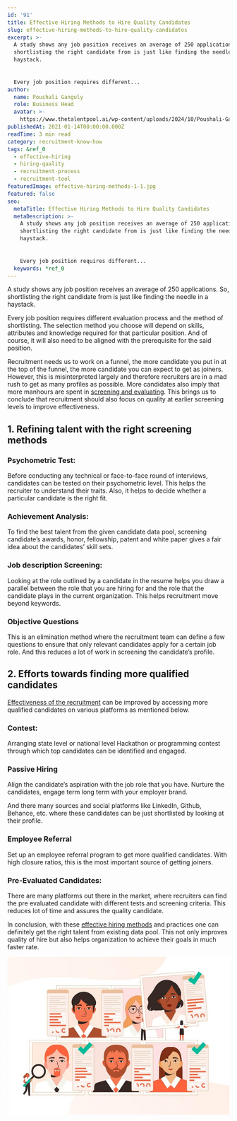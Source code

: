 ```yaml
---
id: '91'
title: Effective Hiring Methods to Hire Quality Candidates
slug: effective-hiring-methods-to-hire-quality-candidates
excerpt: >-
  A study shows any job position receives an average of 250 applications. So,
  shortlisting the right candidate from is just like finding the needle in a
  haystack.


  Every job position requires different...
author:
  name: Poushali Ganguly
  role: Business Head
  avatar: >-
    https://www.thetalentpool.ai/wp-content/uploads/2024/10/Poushali-Gangulyimage.webp
publishedAt: 2021-01-14T00:00:00.000Z
readTime: 3 min read
category: recruitment-know-how
tags: &ref_0
  - effective-hiring
  - hiring-quality
  - recruitment-process
  - recruitment-tool
featuredImage: effective-hiring-methods-1-1.jpg
featured: false
seo:
  metaTitle: Effective Hiring Methods to Hire Quality Candidates
  metaDescription: >-
    A study shows any job position receives an average of 250 applications. So,
    shortlisting the right candidate from is just like finding the needle in a
    haystack.


    Every job position requires different...
  keywords: *ref_0
---
```


A study shows any job position receives an average of 250 applications. So, shortlisting the right candidate from is just like finding the needle in a haystack.

Every job position requires different evaluation process and the method of shortlisting. The selection method you choose will depend on skills, attributes and knowledge required for that particular position. And of course, it will also need to be aligned with the prerequisite for the said position.

<!--more-->

Recruitment needs us to work on a funnel, the more candidate you put in at the top of the funnel, the more candidate you can expect to get as joiners. However, this is misinterpreted largely and therefore recruiters are in a mad rush to get as many profiles as possible. More candidates also imply that more manhours are spent in [screening and evaluating](https://www.thetalentpool.ai). This brings us to conclude that recruitment should also focus on quality at earlier screening levels to improve effectiveness.

## 1\. **Refining talent with the right screening methods**

### **Psychometric Test:**

Before conducting any technical or face-to-face round of interviews, candidates can be tested on their psychometric level. This helps the recruiter to understand their traits. Also, it helps to decide whether a particular candidate is the right fit.

### **Achievement Analysis:**

To find the best talent from the given candidate data pool, screening candidate’s awards, honor, fellowship, patent and white paper gives a fair idea about the candidates’ skill sets.

### **Job description Screening:**

Looking at the role outlined by a candidate in the resume helps you draw a parallel between the role that you are hiring for and the role that the candidate plays in the current organization. This helps recruitment move beyond keywords.

### **Objective Questions**

This is an elimination method where the recruitment team can define a few questions to ensure that only relevant candidates apply for a certain job role. And this reduces a lot of work in screening the candidate’s profile.

## 2\. **Efforts towards finding more qualified candidates**

[Effectiveness of the recruitment](https://www.thetalentpool.ai/blogs/tips-to-hire-cost-effectively/) can be improved by accessing more qualified candidates on various platforms as mentioned below.

### **Contest:**

Arranging state level or national level Hackathon or programming contest through which top candidates can be identified and engaged.

### **Passive Hiring**

Align the candidate’s aspiration with the job role that you have. Nurture the candidates, engage term long term with your employer brand.

And there many sources and social platforms like LinkedIn, Github, Behance, etc. where these candidates can be just shortlisted by looking at their profile.

### **Employee Referral**

Set up an employee referral program to get more qualified candidates. With high closure ratios, this is the most important source of getting joiners.

### **Pre-Evaluated Candidates:**

There are many platforms out there in the market, where recruiters can find the pre evaluated candidate with different tests and screening criteria. This reduces lot of time and assures the quality candidate.

In conclusion, with these [effective hiring methods](https://www.thetalentpool.ai/blogs/effective-hiring-methods-to-hire-quality-candidates/) and practices one can definitely get the right talent from existing data pool. This not only improves quality of hire but also helps organization to achieve their goals in much faster rate.

![effective-hiring-methods](images/effective-hiring-methods-1-1.jpg)
